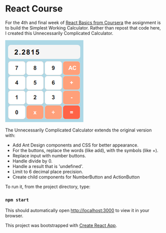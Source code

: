 # React Course 

For the 4th and final week of 
[React Basics from Coursera](https://www.coursera.org/learn/react-basics/home/welcome) the assignment is to build the Simplest Working Calculator.  Rather than repost that code here, I created this Unnecessarily Complicated Calculator.

![Calculator made with React](public/img/calculator.png)

The Unnecessarily Complicated Calculator extends the original version with: 
- Add Ant Design components and CSS for better appearance.
- For the buttons, replace the words (like add), with the symbols (like +).
- Replace input with number buttons.
- Handle divide by 0.
- Handle a result that is 'undefined'.
- Limit to 6 decimal place precision.
- Create child components for NumberButton and ActionButton


To run it, from the project directory, type:

### `npm start`

This should automatically open [http://localhost:3000](http://localhost:3000) to view it in your browser.

This project was bootstrapped with [Create React App](https://github.com/facebook/create-react-app).
